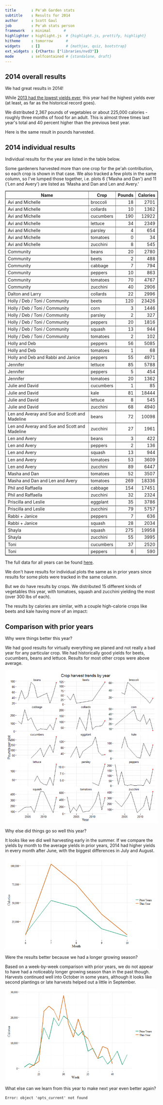 ```yaml
---
title       : Pe'ah Garden stats
subtitle    : Results for 2014
author      : Scott Gaul
job         : Pe'ah stats person
framework   : minimal      # 
highlighter : highlight.js  # {highlight.js, prettify, highlight}
hitheme     : tomorrow      # 
widgets     : []            # {mathjax, quiz, bootstrap}
ext_widgets : {rCharts: ["libraries/nvd3"]} 
mode        : selfcontained # {standalone, draft}
---
```


## 2014 overall results

We had great results in 2014! 

While [2013 had the lowest yields ever](http://sgaul.github.io/peah2013/), this year had the highest yields ever (at least, as far as the historical record goes).  

We distributed 2,367 pounds of vegetables or about 225,000 calories - roughly three months of food for an adult. This is almost three times last year's total and 40 percent higher than the previous best year.





<div id = 'chart1' class = 'rChart nvd3'></div>
<script type='text/javascript'>
 $(document).ready(function(){
      drawchart1()
    });
    function drawchart1(){  
      var opts = {
 "dom": "chart1",
"width":    500,
"height":    300,
"x": "Year",
"y": "Calories",
"type": "discreteBarChart",
"id": "chart1" 
},
        data = [
 {
 "Year": 2002,
"Pounds":        1273.25,
"Calories": 114403.9329167 
},
{
 "Year": 2003,
"Pounds":          778.5,
"Calories":       86920.57 
},
{
 "Year": 2004,
"Pounds":        1302.25,
"Calories":      140183.85 
},
{
 "Year": 2005,
"Pounds":         1392.5,
"Calories":      151554.28 
},
{
 "Year": 2006,
"Pounds":        1321.25,
"Calories":     134382.865 
},
{
 "Year": 2007,
"Pounds":        1686.25,
"Calories":  153063.073334 
},
{
 "Year": 2008,
"Pounds":            898,
"Calories":    90317.34125 
},
{
 "Year": 2009,
"Pounds":           1028,
"Calories": 100385.8316667 
},
{
 "Year": 2010,
"Pounds":         911.75,
"Calories":      84708.455 
},
{
 "Year": 2011,
"Pounds":           1269,
"Calories":      147313.92 
},
{
 "Year": 2012,
"Pounds":        1901.23,
"Calories":    164506.3552 
},
{
 "Year": 2013,
"Pounds":            608,
"Calories":      67887.755 
},
{
 "Year": 2014,
"Pounds":           2390,
"Calories":      226981.84 
} 
]
  
      if(!(opts.type==="pieChart" || opts.type==="sparklinePlus")) {
        var data = d3.nest()
          .key(function(d){
            //return opts.group === undefined ? 'main' : d[opts.group]
            //instead of main would think a better default is opts.x
            return opts.group === undefined ? opts.y : d[opts.group];
          })
          .entries(data);
      }
      
      if (opts.disabled != undefined){
        data.map(function(d, i){
          d.disabled = opts.disabled[i]
        })
      }
      
      nv.addGraph(function() {
        var chart = nv.models[opts.type]()
          .x(function(d) { return d[opts.x] })
          .y(function(d) { return d[opts.y] })
          .width(opts.width)
          .height(opts.height)
         
        chart
  .forceY([      0, 1.7e+05 ])
  .margin({
 "left":     80 
})
          
        chart.xAxis
  .axisLabel("Year")

        
        
        chart.yAxis
  .tickFormat(function(d) {return d3.format(',.0f')(d)})
  .axisLabel("Calories")
      
       d3.select("#" + opts.id)
        .append('svg')
        .datum(data)
        .transition().duration(500)
        .call(chart);

       nv.utils.windowResize(chart.update);
       return chart;
      });
    };
</script>

Here is the same result in pounds harvested. 


<div id = 'chart2' class = 'rChart nvd3'></div>
<script type='text/javascript'>
 $(document).ready(function(){
      drawchart2()
    });
    function drawchart2(){  
      var opts = {
 "dom": "chart2",
"width":    500,
"height":    300,
"x": "Year",
"y": "Pounds",
"type": "discreteBarChart",
"id": "chart2" 
},
        data = [
 {
 "Year": 2002,
"Pounds":        1273.25,
"Calories": 114403.9329167 
},
{
 "Year": 2003,
"Pounds":          778.5,
"Calories":       86920.57 
},
{
 "Year": 2004,
"Pounds":        1302.25,
"Calories":      140183.85 
},
{
 "Year": 2005,
"Pounds":         1392.5,
"Calories":      151554.28 
},
{
 "Year": 2006,
"Pounds":        1321.25,
"Calories":     134382.865 
},
{
 "Year": 2007,
"Pounds":        1686.25,
"Calories":  153063.073334 
},
{
 "Year": 2008,
"Pounds":            898,
"Calories":    90317.34125 
},
{
 "Year": 2009,
"Pounds":           1028,
"Calories": 100385.8316667 
},
{
 "Year": 2010,
"Pounds":         911.75,
"Calories":      84708.455 
},
{
 "Year": 2011,
"Pounds":           1269,
"Calories":      147313.92 
},
{
 "Year": 2012,
"Pounds":        1901.23,
"Calories":    164506.3552 
},
{
 "Year": 2013,
"Pounds":            608,
"Calories":      67887.755 
},
{
 "Year": 2014,
"Pounds":           2390,
"Calories":      226981.84 
} 
]
  
      if(!(opts.type==="pieChart" || opts.type==="sparklinePlus")) {
        var data = d3.nest()
          .key(function(d){
            //return opts.group === undefined ? 'main' : d[opts.group]
            //instead of main would think a better default is opts.x
            return opts.group === undefined ? opts.y : d[opts.group];
          })
          .entries(data);
      }
      
      if (opts.disabled != undefined){
        data.map(function(d, i){
          d.disabled = opts.disabled[i]
        })
      }
      
      nv.addGraph(function() {
        var chart = nv.models[opts.type]()
          .x(function(d) { return d[opts.x] })
          .y(function(d) { return d[opts.y] })
          .width(opts.width)
          .height(opts.height)
         
        chart
  .forceY([      0,   1700 ])
  .margin({
 "left":     80 
})
          
        chart.xAxis
  .axisLabel("Year")

        
        
        chart.yAxis
  .tickFormat(function(d) {return d3.format(',.0f')(d)})
  .axisLabel("Pounds")
      
       d3.select("#" + opts.id)
        .append('svg')
        .datum(data)
        .transition().duration(500)
        .call(chart);

       nv.utils.windowResize(chart.update);
       return chart;
      });
    };
</script>

## 2014 individual results

Individual results for the year are listed in the table below. 

Some gardeners harvested more than one crop for the pe'ah contribution, so each crop is shown in that case. We also tracked a few plots in the same column, so I've lumped those together, i.e. plots 6 ('Masha and Dan') and 11 ('Len and Avery') are listed as 'Masha and Dan and Len and Avery.'  

<!-- html table generated in R 3.0.2 by xtable 1.7-4 package -->
<!-- Tue Oct 14 15:29:58 2014 -->
<table border=1>
<tr> <th> Name </th> <th> Crop </th> <th> Pounds </th> <th> Calories </th>  </tr>
  <tr> <td> Avi and Michelle </td> <td> broccoli </td> <td align="right"> 18 </td> <td align="right"> 2701 </td> </tr>
  <tr> <td> Avi and Michelle </td> <td> collards </td> <td align="right"> 10 </td> <td align="right"> 1362 </td> </tr>
  <tr> <td> Avi and Michelle </td> <td> cucumbers </td> <td align="right"> 190 </td> <td align="right"> 12922 </td> </tr>
  <tr> <td> Avi and Michelle </td> <td> lettuce </td> <td align="right"> 34 </td> <td align="right"> 2349 </td> </tr>
  <tr> <td> Avi and Michelle </td> <td> parsley </td> <td align="right"> 4 </td> <td align="right"> 654 </td> </tr>
  <tr> <td> Avi and Michelle </td> <td> tomatoes </td> <td align="right"> 0 </td> <td align="right"> 34 </td> </tr>
  <tr> <td> Avi and Michelle </td> <td> zucchini </td> <td align="right"> 8 </td> <td align="right"> 545 </td> </tr>
  <tr> <td> Community </td> <td> beans </td> <td align="right"> 20 </td> <td align="right"> 2780 </td> </tr>
  <tr> <td> Community </td> <td> beets </td> <td align="right"> 2 </td> <td align="right"> 488 </td> </tr>
  <tr> <td> Community </td> <td> cabbage </td> <td align="right"> 7 </td> <td align="right"> 794 </td> </tr>
  <tr> <td> Community </td> <td> peppers </td> <td align="right"> 10 </td> <td align="right"> 863 </td> </tr>
  <tr> <td> Community </td> <td> tomatoes </td> <td align="right"> 70 </td> <td align="right"> 4767 </td> </tr>
  <tr> <td> Community </td> <td> zucchini </td> <td align="right"> 40 </td> <td align="right"> 2906 </td> </tr>
  <tr> <td> Dalton and Larry </td> <td> collards </td> <td align="right"> 22 </td> <td align="right"> 2996 </td> </tr>
  <tr> <td> Holly / Deb / Toni / Community </td> <td> beets </td> <td align="right"> 120 </td> <td align="right"> 23426 </td> </tr>
  <tr> <td> Holly / Deb / Toni / Community </td> <td> corn </td> <td align="right"> 3 </td> <td align="right"> 1446 </td> </tr>
  <tr> <td> Holly / Deb / Toni / Community </td> <td> parsley </td> <td align="right"> 2 </td> <td align="right"> 327 </td> </tr>
  <tr> <td> Holly / Deb / Toni / Community </td> <td> peppers </td> <td align="right"> 20 </td> <td align="right"> 1816 </td> </tr>
  <tr> <td> Holly / Deb / Toni / Community </td> <td> squash </td> <td align="right"> 13 </td> <td align="right"> 944 </td> </tr>
  <tr> <td> Holly / Deb / Toni / Community </td> <td> tomatoes </td> <td align="right"> 2 </td> <td align="right"> 102 </td> </tr>
  <tr> <td> Holly and Deb </td> <td> peppers </td> <td align="right"> 56 </td> <td align="right"> 5085 </td> </tr>
  <tr> <td> Holly and Deb </td> <td> tomatoes </td> <td align="right"> 1 </td> <td align="right"> 68 </td> </tr>
  <tr> <td> Holly and Deb and Rabbi and Janice </td> <td> peppers </td> <td align="right"> 55 </td> <td align="right"> 4971 </td> </tr>
  <tr> <td> Jennifer </td> <td> lettuce </td> <td align="right"> 85 </td> <td align="right"> 5788 </td> </tr>
  <tr> <td> Jennifer </td> <td> peppers </td> <td align="right"> 5 </td> <td align="right"> 454 </td> </tr>
  <tr> <td> Jennifer </td> <td> tomatoes </td> <td align="right"> 20 </td> <td align="right"> 1362 </td> </tr>
  <tr> <td> Julie and David </td> <td> cucumbers </td> <td align="right"> 1 </td> <td align="right"> 85 </td> </tr>
  <tr> <td> Julie and David </td> <td> kale </td> <td align="right"> 81 </td> <td align="right"> 18444 </td> </tr>
  <tr> <td> Julie and David </td> <td> lettuce </td> <td align="right"> 8 </td> <td align="right"> 545 </td> </tr>
  <tr> <td> Julie and David </td> <td> zucchini </td> <td align="right"> 68 </td> <td align="right"> 4940 </td> </tr>
  <tr> <td> Len and Averay and Sue and Scott and Madeline </td> <td> beans </td> <td align="right"> 72 </td> <td align="right"> 10098 </td> </tr>
  <tr> <td> Len and Averay and Sue and Scott and Madeline </td> <td> zucchini </td> <td align="right"> 27 </td> <td align="right"> 1961 </td> </tr>
  <tr> <td> Len and Avery </td> <td> beans </td> <td align="right"> 3 </td> <td align="right"> 422 </td> </tr>
  <tr> <td> Len and Avery </td> <td> peppers </td> <td align="right"> 2 </td> <td align="right"> 136 </td> </tr>
  <tr> <td> Len and Avery </td> <td> squash </td> <td align="right"> 13 </td> <td align="right"> 944 </td> </tr>
  <tr> <td> Len and Avery </td> <td> tomatoes </td> <td align="right"> 53 </td> <td align="right"> 3609 </td> </tr>
  <tr> <td> Len and Avery </td> <td> zucchini </td> <td align="right"> 89 </td> <td align="right"> 6447 </td> </tr>
  <tr> <td> Masha and Dan </td> <td> tomatoes </td> <td align="right"> 52 </td> <td align="right"> 3507 </td> </tr>
  <tr> <td> Masha and Dan and Len and Avery </td> <td> tomatoes </td> <td align="right"> 269 </td> <td align="right"> 18336 </td> </tr>
  <tr> <td> Phil and Raffaella </td> <td> cabbage </td> <td align="right"> 154 </td> <td align="right"> 17451 </td> </tr>
  <tr> <td> Phil and Raffaella </td> <td> zucchini </td> <td align="right"> 32 </td> <td align="right"> 2324 </td> </tr>
  <tr> <td> Priscilla and Leslie </td> <td> eggplant </td> <td align="right"> 35 </td> <td align="right"> 3786 </td> </tr>
  <tr> <td> Priscilla and Leslie </td> <td> zucchini </td> <td align="right"> 79 </td> <td align="right"> 5757 </td> </tr>
  <tr> <td> Rabbi + Janice </td> <td> peppers </td> <td align="right"> 7 </td> <td align="right"> 636 </td> </tr>
  <tr> <td> Rabbi + Janice </td> <td> squash </td> <td align="right"> 28 </td> <td align="right"> 2034 </td> </tr>
  <tr> <td> Shayla </td> <td> squash </td> <td align="right"> 275 </td> <td align="right"> 19958 </td> </tr>
  <tr> <td> Shayla </td> <td> zucchini </td> <td align="right"> 55 </td> <td align="right"> 3995 </td> </tr>
  <tr> <td> Toni </td> <td> cucumbers </td> <td align="right"> 37 </td> <td align="right"> 2520 </td> </tr>
  <tr> <td> Toni </td> <td> peppers </td> <td align="right"> 6 </td> <td align="right"> 590 </td> </tr>
   </table>

The full data for all years can be found [here](https://docs.google.com/spreadsheet/ccc?key=0AlYsW526rxsmdDhIVzM0VDYzRkdLOXlvcldfQkJtcnc&usp=sharing). 

We don't have results for individual plots the same as in prior years since results for some plots were tracked in the same column. 

But we do have results by crops. We distributed 15 different kinds of vegetables this year, with tomatoes, squash and zucchini yielding the most (over 300 lbs of each). 


<div id = 'chart4' class = 'rChart nvd3'></div>
<script type='text/javascript'>
 $(document).ready(function(){
      drawchart4()
    });
    function drawchart4(){  
      var opts = {
 "dom": "chart4",
"width":    500,
"height":    300,
"x": "Crop",
"y": "Pounds",
"type": "multiBarHorizontalChart",
"id": "chart4" 
},
        data = [
 {
 "Crop": "beans",
"Pounds":           94.5,
"Calories":       13299.93 
},
{
 "Crop": "beets",
"Pounds":          122.5,
"Calories":       23914.45 
},
{
 "Crop": "broccoli",
"Pounds":           17.5,
"Calories":         2701.3 
},
{
 "Crop": "cabbage",
"Pounds":         160.75,
"Calories":      18245.125 
},
{
 "Crop": "collards",
"Pounds":             32,
"Calories":         4358.4 
},
{
 "Crop": "corn",
"Pounds":           3.25,
"Calories":        1445.99 
},
{
 "Crop": "cucumbers",
"Pounds":            228,
"Calories":        15526.8 
},
{
 "Crop": "eggplant",
"Pounds":          31.75,
"Calories":        3459.48 
},
{
 "Crop": "kale",
"Pounds":          81.25,
"Calories":       18443.75 
},
{
 "Crop": "lettuce",
"Pounds":          127.5,
"Calories":        8682.75 
},
{
 "Crop": "parsley",
"Pounds":              6,
"Calories":         980.64 
},
{
 "Crop": "peppers",
"Pounds":         160.25,
"Calories":        14550.7 
},
{
 "Crop": "squash",
"Pounds":         328.75,
"Calories":        23880.4 
},
{
 "Crop": "tomatoes",
"Pounds":         446.75,
"Calories":      30423.675 
},
{
 "Crop": "zucchini",
"Pounds":          397.5,
"Calories":        28874.4 
} 
]
  
      if(!(opts.type==="pieChart" || opts.type==="sparklinePlus")) {
        var data = d3.nest()
          .key(function(d){
            //return opts.group === undefined ? 'main' : d[opts.group]
            //instead of main would think a better default is opts.x
            return opts.group === undefined ? opts.y : d[opts.group];
          })
          .entries(data);
      }
      
      if (opts.disabled != undefined){
        data.map(function(d, i){
          d.disabled = opts.disabled[i]
        })
      }
      
      nv.addGraph(function() {
        var chart = nv.models[opts.type]()
          .x(function(d) { return d[opts.x] })
          .y(function(d) { return d[opts.y] })
          .width(opts.width)
          .height(opts.height)
         
        chart
  .showControls(false)
          
        chart.xAxis
  .axisLabel("Crop")

        
        
        chart.yAxis
  .tickFormat(function(d) {return d3.format(',.0f')(d)})
  .axisLabel("Pounds")
      
       d3.select("#" + opts.id)
        .append('svg')
        .datum(data)
        .transition().duration(500)
        .call(chart);

       nv.utils.windowResize(chart.update);
       return chart;
      });
    };
</script>

The results by calories are similar, with a couple high-calorie crops like beets and kale having more of an impact: 


<div id = 'chart5' class = 'rChart nvd3'></div>
<script type='text/javascript'>
 $(document).ready(function(){
      drawchart5()
    });
    function drawchart5(){  
      var opts = {
 "dom": "chart5",
"width":    500,
"height":    300,
"x": "Crop",
"y": "Calories",
"type": "multiBarHorizontalChart",
"id": "chart5" 
},
        data = [
 {
 "Crop": "beans",
"Pounds":           94.5,
"Calories":       13299.93 
},
{
 "Crop": "beets",
"Pounds":          122.5,
"Calories":       23914.45 
},
{
 "Crop": "broccoli",
"Pounds":           17.5,
"Calories":         2701.3 
},
{
 "Crop": "cabbage",
"Pounds":         160.75,
"Calories":      18245.125 
},
{
 "Crop": "collards",
"Pounds":             32,
"Calories":         4358.4 
},
{
 "Crop": "corn",
"Pounds":           3.25,
"Calories":        1445.99 
},
{
 "Crop": "cucumbers",
"Pounds":            228,
"Calories":        15526.8 
},
{
 "Crop": "eggplant",
"Pounds":          31.75,
"Calories":        3459.48 
},
{
 "Crop": "kale",
"Pounds":          81.25,
"Calories":       18443.75 
},
{
 "Crop": "lettuce",
"Pounds":          127.5,
"Calories":        8682.75 
},
{
 "Crop": "parsley",
"Pounds":              6,
"Calories":         980.64 
},
{
 "Crop": "peppers",
"Pounds":         160.25,
"Calories":        14550.7 
},
{
 "Crop": "squash",
"Pounds":         328.75,
"Calories":        23880.4 
},
{
 "Crop": "tomatoes",
"Pounds":         446.75,
"Calories":      30423.675 
},
{
 "Crop": "zucchini",
"Pounds":          397.5,
"Calories":        28874.4 
} 
]
  
      if(!(opts.type==="pieChart" || opts.type==="sparklinePlus")) {
        var data = d3.nest()
          .key(function(d){
            //return opts.group === undefined ? 'main' : d[opts.group]
            //instead of main would think a better default is opts.x
            return opts.group === undefined ? opts.y : d[opts.group];
          })
          .entries(data);
      }
      
      if (opts.disabled != undefined){
        data.map(function(d, i){
          d.disabled = opts.disabled[i]
        })
      }
      
      nv.addGraph(function() {
        var chart = nv.models[opts.type]()
          .x(function(d) { return d[opts.x] })
          .y(function(d) { return d[opts.y] })
          .width(opts.width)
          .height(opts.height)
         
        chart
  .showControls(false)
          
        chart.xAxis
  .axisLabel("Crop")

        
        
        chart.yAxis
  .tickFormat(function(d) {return d3.format(',.0f')(d)})
  .axisLabel("Calories")
      
       d3.select("#" + opts.id)
        .append('svg')
        .datum(data)
        .transition().duration(500)
        .call(chart);

       nv.utils.windowResize(chart.update);
       return chart;
      });
    };
</script>

## Comparison with prior years

Why were things better this year? 

We had good results for virtually everything we planed and not really a bad year for any particular crop. We had historically good yields for beets, cucumbers, beans and lettuce. Results for most other crops were above average. 

![plot of chunk unnamed-chunk-2](assets/fig/unnamed-chunk-2.png) 

Why else did things go so well this year? 

It looks like we did well harvesting early in the summer. If we compare the yields by month to the average yields in prior years, 2014 had higher yields in every month after June, with the biggest differences in July and August.

![plot of chunk unnamed-chunk-3](assets/fig/unnamed-chunk-3.png) 

Were the results better because we had a longer growing season? 

Based on a week-by-week comparison with prior years, we do not appear to have had a noticeably longer growing season than in the past though. Harvests continued well into October in some years, although it looks like second plantings or late harvests helped out a little in September.

![plot of chunk unnamed-chunk-4](assets/fig/unnamed-chunk-4.png) 

What else can we learn from this year to make next year even better again? 


```
Error: object 'opts_current' not found
```




